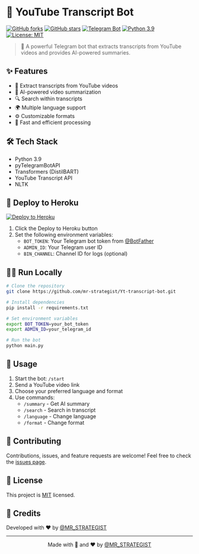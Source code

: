 # 🎥 YouTube Transcript Bot

[![GitHub forks](https://img.shields.io/github/forks/mr-strategist/Yt-transcript-bot?style=social)](https://github.com/mr-strategist/Yt-tanscript-bot/network)
[![GitHub stars](https://img.shields.io/github/stars/mr-strategist/Yt-transcript-bot?style=social)](https://github.com/mr-strategist/Yt-transcript-bot/stargazers)
[![Telegram Bot](https://img.shields.io/badge/Telegram-Bot-blue.svg?logo=telegram)](https://t.me/Zunn_41bot)
[![Python 3.9](https://img.shields.io/badge/Python-3.9-blue.svg)](https://www.python.org/downloads/)
[![License: MIT](https://img.shields.io/badge/License-MIT-yellow.svg)](https://opensource.org/licenses/MIT)

> 🚀 A powerful Telegram bot that extracts transcripts from YouTube videos and provides AI-powered summaries.

## ✨ Features

- 📝 Extract transcripts from YouTube videos
- 🤖 AI-powered video summarization
- 🔍 Search within transcripts
- 🌍 Multiple language support
- ⚙️ Customizable formats
- 💨 Fast and efficient processing

## 🛠 Tech Stack

- Python 3.9
- pyTelegramBotAPI
- Transformers (DistilBART)
- YouTube Transcript API
- NLTK

## 🚀 Deploy to Heroku

[![Deploy to Heroku](https://www.herokucdn.com/deploy/button.svg)](https://heroku.com/deploy)

1. Click the Deploy to Heroku button
2. Set the following environment variables:
   - `BOT_TOKEN`: Your Telegram bot token from [@BotFather](https://t.me/BotFather)
   - `ADMIN_ID`: Your Telegram user ID
   - `BIN_CHANNEL`: Channel ID for logs (optional)

## 🏃‍♂️ Run Locally

```bash
# Clone the repository
git clone https://github.com/mr-strategist/Yt-transcript-bot.git

# Install dependencies
pip install -r requirements.txt

# Set environment variables
export BOT_TOKEN=your_bot_token
export ADMIN_ID=your_telegram_id

# Run the bot
python main.py
```

## 📝 Usage

1. Start the bot: `/start`
2. Send a YouTube video link
3. Choose your preferred language and format
4. Use commands:
   - `/summary` - Get AI summary
   - `/search` - Search in transcript
   - `/language` - Change language
   - `/format` - Change format

## 🤝 Contributing

Contributions, issues, and feature requests are welcome! Feel free to check the [issues page](https://github.com/tandavbot2/Yt-transcript-bot/issues).

## 📜 License

This project is [MIT](https://opensource.org/licenses/MIT) licensed.

## 💖 Credits

Developed with ❤️ by [@MR_STRATEGIST](https://t.me/MR_STRATEGIST)

---
<p align="center">
  Made with 🤖 and ❤️ by <a href="https://t.me/MR_STRATEGIST">@MR_STRATEGIST</a>
</p> 
